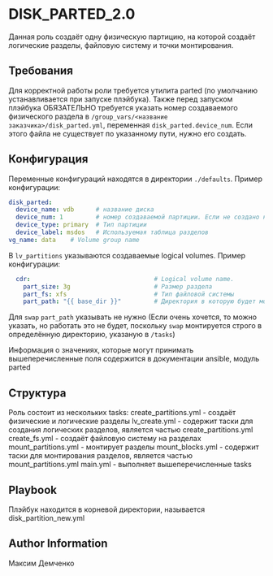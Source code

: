 DISK_PARTED_2.0
=========

Данная роль создаёт одну физическую партицию, на которой создаёт логические разделы, файловую систему и точки монтирования.

Требования
------------

Для корректной работы роли требуется утилита parted (по умолчанию устанавливается при запуске плэйбука).
Также перед запуском плэйбука ОБЯЗАТЕЛЬНО требуется указать номер создаваемого физического раздела в `/group_vars/<название заказчика>/disk_parted.yml`, переменная `disk_parted.device_num`. Если этого файла не существует по указанному пути, нужно его создать.

Конфигурация
--------------

Переменные конфигураций находятся в директории `./defaults`.
Пример конфигурации:
```yaml
disk_parted:
  device_name: vdb      # название диска
  device_num: 1         # номер создаваемой партиции. Если не создано ни одной указываем 1
  device_type: primary  # Тип партиции
  device_label: msdos   # Используемая таблица разделов
vg_name: data    # Volume group name
```

В `lv_partitions` указываются создаваемые logical volumes.
Пример конфигурации:
```yaml
  cdr:                                  # Logical volume name. 
    part_size: 3g                       # Размер раздела
    part_fs: xfs                        # Тип файловой системы
    part_path: "{{ base_dir }}"         # Директория в которую будет монтироваться раздел
```

Для `swap` `part_path` указывать не нужно (Если очень хочется, то можно указать, но работать это не будет, поскольку `swap` монтируется строго в определённую директорию, указаную в `/tasks`)

Информация о значениях, которые могут принимать вышеперечисленные поля содержится в документации ansible, модуль parted

Структура
------------

Роль состоит из нескольких tasks:
create_partitions.yml - создаёт физические и логические разделы
lv_create.yml - содержит таски для создания логических разделов, является частью create_partitions.yml
create_fs.yml - создаёт файловую систему на разделах
mount_partitions.yml - монтирует разделы
mount_blocks.yml - содержит таски для монтирования разделов, является частью mount_partitions.yml
main.yml - выполняет вышеперечисленные tasks

Playbook
----------------

Плэйбук находится в корневой директории, называется disk_partition_new.yml


Author Information
------------------

Максим Демченко
